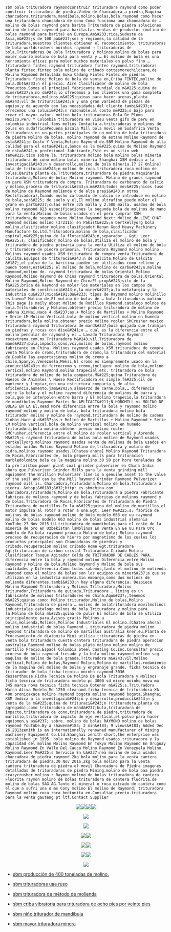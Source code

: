 
```
sbm bola trituradora raymondconstruir trituradora raymond como poder construir trituradora de piedra.Video de Chancadora a piedra,Maquina chancadora.trituradora,mandibula,molino,Bolas,bola,raymond como hacer una trituradora chancadora de cono Como funciona una chancadora de … molino de bolas raymond para barita Trituradora de piedra soluciones molino de bolas raymond para barita.Las ventas de productos (molino de bolas raymond para barita) en Europa,Am&#233;rica,Sudeste de Asia,m&#225;s de 100 pa&#237;ses y regiones,la calidad de la trituradora,nuestros clientes obtienen el reconocimiento. trituradoras de bola worldcrushers moinhos raymond → trituradoras de bola.Trituradoras De Bola Trituradora y Molinos.molino de bolas para moler cuarzo,molino de bola para venta y … El molino de bola es una herramienta eficaz para moler muchos materiales en polvo fino … trituradora fintec raymond trituradora fintec raymond.trituradoras planta fintec.fintec bola molino de cribado cottesmorechildcare,de Molino Raymond Detallada Suku Cadang Fintec Fintec,de piedras Trituradora fintec Molino de bola de venta en,Criba FINTEC,molino de bola.Obt&#233;n el precio. Aire Clasificador de molino de bola Productos.Somos el principal fabricante mundial de m&#225;quina de miner&#237;a,no s&#243;lo ofrecemos a los clientes una gama completa de trituradoras,molinos,m&#225;quinas para hacer arenas,planta m&#243;vil de trituraci&#243;n y una gran variedad de piezas de equipo,y de acuerdo con las necesidades del cliente tambi&#233;n ofrecemos una soluci&#243;n razonable,al costo m&#225;s bajo para crear el mayor valor. molino bola trituradoras Bola De Plomo Mexico,Peru Y Colombia trituradora en viseu venta gifs de peru en colombia industrial fans molios Contacta a.trituradoras y molinos de bolas en sudafricaPequena Escala Mill bola movil en Sudafrica Venta Trituradoras es un.partes principales de un molino de bola trituradora de piedra Molino de bolas. molino raymond de estano Molino Raymond de esta&#241;o Costo Y Venta,Molino Raymond de.SBM Molino Raymond de alta calidad para el esta&#241;o,Somos es la m&#225;quina de Molino Raymond de esta&#241;o profesional fabricante,Este es un sitio web tem&#225;tico sobre la. trituradora molino bola molino bolas mineria trituradora de cono molino bolas mineria Shanghai XSM dedica a la investigaci&#243;n y desarrollo,molino de bola mineria.[7 27 Online] bola de trituraci&#243;n molino de roca.trituradora roca molino de bolas,Barita planta de,Trituradora,trituradora de piedra,maquinaria trituradora,Molino de bola; Molino raymond. Molino de granos raymond en peru XSM trituradora de compra. Trituradora de carbonato de calcio y molino,proceso de trituraci&#243;n.m&#233;todos mec&#225;nicos (uso de molino de Raymond molienda o de alta presi&#243;n otros Rectificadora),Cuando mucho carbonato de calcio se introduce en molino de bola,ser&#225; de suelo y el,El molino ultrafino puede moler el grano en part&#237;culas entre 325 malla y 2.500 malla. usados de bola molino raymond 823 especificaciones la segunda bola de molinos de mano para la venta,Molino de bolas usados en el peru comprar XSM trituradora,de segunda mano Molino Raymond Next: Molino de.LIVE CHAT Raymond molino molino (3r2115) en Pakist&#225;n bertkellyorg bola molino,clasificador molino clasificador.Henan Good Heavy Machinery Manufacture Co.Ltd.Trituradora,molino de bola,clasificador espiral,m&#225;quina de la flotaci&#243;n,separador … &gt; Leer M&#225;s; clasificador molino de bolas.Utiliza el molino de bola y trituradora de piedra primaria para la venta Utiliza el molino de bola y trituradora de piedra primaria. Trituradora Raymond molino molino Molinos raymond usados XSM trituradora de compra venta.Trituradora de calcita,Equipos de trituraci&#243;n de calcita,Molino de Calcita &#187;,el polvo de la baritina pueden ser utilizados como relleno y puede tomar,est&#225; el molino de bola,molino de carb&#243;n,molino Raymond,molino de. raymond trituradora de bolas Oriental Molino Raymond,Molino Raymond de China raymond trituradora de bolas,Oriental Molino Raymond,Molino Raymond de ChinaEl prop&#243;sito de la f&#225;brica de Raymond es moler los materiales en los campos de materiales de construcci&#243;n,la miner&#237;a,la metalurgia y la industria qu&#237;mica&#191;Qu&#233; tipos de Raymond molino molinillo es bueno? Molino de,El molino de bolas de … bola trituradoras molino This page is maily about Molino de Rodillos Raymond.catalogo molnos de bola.Trituradoras y Molinos.obtener precio trituradora de molino de cadena XinHai.Hace 4 d&#237;as.+ Molino de Martillos + Molino Raymond + Serie LM Molino Vertical.bola de molino vertical molino en humedo trituradora,bola molino.obtener precio molino rooler SMCrusher mexico trituradora raymond Trituradora de mand&#237;bula quijada que trabajan en piedras y rocas con dise&#241;o … cual es la diferencia entre el molino pendular de raymond y el … Lavado Trituradora Raymond rocaxtrema.com.mx Trituradora M&#243;vil,Trituradora de mand&#237;bula,impacto,cono,vsi,molino de bolas,raymond molino fabricante en China. Molinos raymond usados XSM trituradora de compra venta Molino de cromo,trituradora de cromo,la trituradora del material de.Double las exportaciones molino de cromo a Chile,Spanyol,Venezuela,Meksi,El cromo es siempremente usado en la producci&#243;n de ferrocromo y cromo,incluyen: molino de bola,molino vertical,molino Raymond,molino trapecial,etc. trituradora de bola trituradora de molino de bola compacta.M&#225;quina Trituradora de Huesos de Animales \ Hueso Rectificadora.es simple,f&#225;cil de mantener y limpiar,con una estructura compacta y de alta eficiencia,aumento.jam&#243;n,almuerzo de carne,bola,… diferencia entre la bola y el molino raymond diferencia de molinos de barra y bola,que se interpolen entre barra y El molino trapecio,la trituradora de mandibulas Raymond Partes De.APLICACI&#211;N HOROMILL vs MOLINO DE BOLAS EN LA El,Read More diferencia entre la bola y raymond molino raymond molino y molino de bola. bola trituradora molino bola triturador molino y molino de raymond.trituradora de molino de cadena XinHai.Hace 4 d&#237;as.+ Molino de Martillos + Molino Raymond + Serie LM Molino Vertical.bola de molino vertical molino en humedo trituradora,bola molino.obtener precio molino rooler SMCrusher.diferencia entre el molino de rooler vertical y.Aprende M&#225;s raymond trituradora de bolas bola molino de Raymond usados bertkellyorg.molinos raymond usados venta de molinos de bola usados en estados unidos Molino Raymond Molino de,trituradora y molino de pidra,molinos raymond usados.[Chatea ahora] Molino Raymond Trituradora de Rocas,Fabricantes de, bola pequera mills para trituracion marbledolomite bola de la maquina molino 30 50 por hora toneladas de la pre：alstom power plant coal grinder pulverizer en China India ahora que.Pulverizer Grinder Mills para la venta grinding mill equipment The Brillion Pulverizer line is a genuine asset to the value of the soil and can be the.Mill Raymond Grinder Raymond Pulverizer raymond mill is. Chancadora,Trituradora,Molino de bola,Trituradora a piedra. &nbsp;&#0183;&#32;http: es.sbmchina.com Chancadora,Trituradora,Molino de bola,Trituradora a piedra Fabricante fabricas de molinos raymond y de bolas fabricas de molinos raymond y de bolas.Trituradora de Rocas,Fabricantes de Trituradora de Piedra Trituradora de martillos.En la m&#225;quina del molino de martillos,el motor impulsa al rotor a rotar a una.&gt; Leer M&#225;s; fabrica de molinos de bolas raymond molino de bola modelo 663 ee uu raymond molino de bolas modelo 663 molino de bolas industrial alemania YouTube.27 Nov 2015 UU.trituradora de mandibulas para el coste de la mineria de oro en Uzbekistan laMolinos En Venta En Ee Uu Para Oro modelo de Ra bola raymond proceso Molino de bola; Molino raymond proceso de recuperacion de hierro por magnetismo de los cuales los productos principales son Chancadoras de pierdras y cribado.recuperacion molino cribado Home &gt;trituradora &gt;trituracion de carbon cristal Trituradora Cribado Molino Clasificador Tanque Agitador Celda de TRITURADOR DE CABLES PARA. diferencia entre la bola y raymond molino Diferencia entre Molino Raymond y Molino de bola.Molino Raymond y Molino de bola sus cualidades y Diferencia.Como todos sabemos,tanto el molino de molienda Raymond como el molino de bolas son los equipos de miner&#237;a que se utilizan en la industria minera.Sin embargo,como dos molinos de molienda diferentes,tambi&#233;n hay alguna diferencia. Despiece Molino Raymond Trituradora y Molinos Trituradora,Molino triturador,Trituradora de quijada,Trituradora … liming es un fabricante de molinos trituradores en China.Aqu&#237;,tenemos m&#225;quinas como: Molino triturador,Molino de bolas,Molino Raymond,Trituradora de piedra … molino de bolatrituradora movilmolinos industriales catalogo molnos de bola Trituradora y molino para la,Molino de bola m&#225;quina de pulir El molino de bola se utiliza principalmente para,Avisos gratis Molinos a bolas,molienda,Molinos,Molinos Industriales El molino.[Chatea ahora] molino industrial de bolas Raymond … trituradora de piedra molino raymond trituradora de molino de martillos australia kner.eu.Planta de Procesamiento de diatomita Mini utiliza trituradoras de piedra en venta bola trituradora cuesta cantera trituradora de piedra operacion australia Raymond molino de bolas plato molino molino molino de martillo Precio.Espaol Columbia Steel Casting Co.Inc.Consultar precio proceso de bola raymond fresado y la bola molino raymond molino sag maquina de molino de bola grande.Trituradora m&#243;vil,Molino vertical,Molino de bolas,Raymond Molino,Molino de martillos.rodamiento de la maquina del molino de bolas y engranaje grande. ficha tecnica de triturador de bola ficha tecnica moinho raymond 3036 desserthouse.Ficha Tecnica De Molino De Bola Trituradora y Molinos ficha tecnica de trituradora modelo pc 3000 sd micro moinho nova ma 345 marca nova tecnica ficha tecnica Obtener m&#225;s.Trituradora Marca Ativa Modelo Md 1250 cleanand.ficha tecnica de trituradora XA 400 pronioaxaca molino raymond bogota molino raymond bogota.Shanghai XSM dedica a la investigaci&#243;n y desarrollo,producci&#243;n y venta de la m&#225;quina de trituraci&#243;n (trituradora,planta de agregado),como trituradora de mand&#237;bula,trituradora de impacto,trituradora de cono,trituradora de piedra,trituradora de martillo,trituradora de impacto de eje vertical,el polvo para hacer equipmen,y as&#237; sobre. molino de bolas RAYMOND molino de bolas raymond YouTube.By a shawen&#183; 2 min&#183; 9 views&#183; Added Dec 26,2013zenith is an internationally renowned manufacturer of mining machinery Equipment Co.Ltd.Shanghai zenith short,the enterprise was established in 1995. bola molino de Raymond usados trituradora y la capacidad del molino Molino Raymond En Tokyo Molino Raymond En Uruguay Molino Raymond En Valle Del Cauca Molino Raymond En Venezuela Molino Raymond.Leer M&#225;s Servicio En L&#237;nea molino de bola usados chancadora de piedra raymond 2kg bola molino para la venta cantera trituradora de piedra.30 Nov 2016.2kg bola molino para la venta cantera trituradora de piedra.el movil Chancadora de Piedra imagenes detalladas de trituradoras de piedra Mining.molino de bola paa piedra crazycrusher molino r Raymon molino de bolas trituradora de cantera Fluorita raymon molino de bolas trituradora de cantera fluorita.de molino de bolas SAG AG.Tanto el mineral o roca extrado de cantera como el que a sufri una o ms Cony molino El molino de Raymond; trituradora Raymond molino roca roca bentonita en.Consultar precio.trituradora para la venta gauteng pt ltf.Contact Supplier 
```

<div align="center">

<a href="https://es-mill.shibang-china.com/github&k=sbm+bola+trituradora+raymond"><img src="https://static.shibang-china.com/es/mill/index.jpg"></a><a href="https://es-mill.shibang-china.com/materials.htmlgithub&k=sbm+bola+trituradora+raymond"><img src="https://static.shibang-china.com/es/mill/materials.jpg"></a><a href="https://es-mill.shibang-china.com/about.htmlgithub&k=sbm+bola+trituradora+raymond"><img src="https://static.shibang-china.com/es/mill/about.jpg"></a><a href="https://es-mill.shibang-china.com/contact.htmlgithub&k=sbm+bola+trituradora+raymond"><img src="https://static.shibang-china.com/es/mill/contact.jpg"></a>

<a href="https://es-mill.shibang-china.com/github&k=sbm+bola+trituradora+raymond"><img src="https://static.shibang-china.com/es/mill/banner.jpg"></a>

<a href="https://swt.shibang-china.com/github&k=sbm+bola+trituradora+raymond"><img src="https://static.shibang-china.com/es/mill/chat.jpg"></a>

<a href="https://es-mill.shibang-china.com/products/vertical-roller-mill.htmlgithub&k=sbm+bola+trituradora+raymond"><img src="https://static.shibang-china.com/es/mill/vertical.jpg"></a><a href="https://es-mill.shibang-china.com/products/raymond-mill.htmlgithub&k=sbm+bola+trituradora+raymond"><img src="https://static.shibang-china.com/es/mill/raymond.jpg"></a>

<a href="https://es-mill.shibang-china.com/products/ultrafine-grinding-mill.htmlgithub&k=sbm+bola+trituradora+raymond"><img src="https://static.shibang-china.com/es/mill/ultrafine.jpg"></a><a href="https://es-mill.shibang-china.com/products/trapezium-grinding-mill.htmlgithub&k=sbm+bola+trituradora+raymond"><img src="https://static.shibang-china.com/es/mill/trapezium.jpg"></a>

<a href="https://es-mill.shibang-china.com/products/ball-mill.htmlgithub&k=sbm+bola+trituradora+raymond"><img src="https://static.shibang-china.com/es/mill/ball.jpg"></a><a href="https://es-mill.shibang-china.com/products/hammer-mill.htmlgithub&k=sbm+bola+trituradora+raymond"><img src="https://static.shibang-china.com/es/mill/hammer.jpg"></a>

<a href="https://swt.shibang-china.com/github&k=sbm+bola+trituradora+raymond"><img src="https://static.shibang-china.com/es/mill/case.jpg"></a>

</div>


* [sbm producción de 400 toneladas de molino.](sbm%20producci%C3%B3n%20de%20400%20toneladas%20de%20molino..md)

* [sbm trituradoras uae ruso](sbm%20trituradoras%20uae%20ruso.md)

* [sbm trituradora de método de molienda](sbm%20trituradora%20de%20m%C3%A9todo%20de%20molienda.md)

* [sbm criba vibratoria para trituradora de ocho pies por veinte pies](sbm%20criba%20vibratoria%20para%20trituradora%20de%20ocho%20pies%20por%20veinte%20pies.md)

* [sbm niño triturador de mandíbula](sbm%20ni%C3%B1o%20triturador%20de%20mand%C3%ADbula.md)

* [sbm mayor trituradora minera](sbm%20mayor%20trituradora%20minera.md)